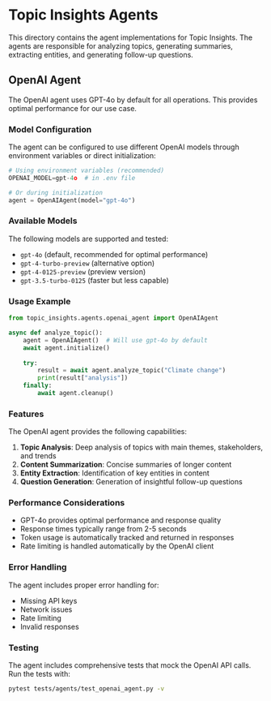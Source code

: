 # Topic Insights Agents

This directory contains the agent implementations for Topic Insights. The agents are responsible for analyzing topics, generating summaries, extracting entities, and generating follow-up questions.

## OpenAI Agent

The OpenAI agent uses GPT-4o by default for all operations. This provides optimal performance for our use case.

### Model Configuration

The agent can be configured to use different OpenAI models through environment variables or direct initialization:

```python
# Using environment variables (recommended)
OPENAI_MODEL=gpt-4o  # in .env file

# Or during initialization
agent = OpenAIAgent(model="gpt-4o")
```

### Available Models

The following models are supported and tested:

- `gpt-4o` (default, recommended for optimal performance)
- `gpt-4-turbo-preview` (alternative option)
- `gpt-4-0125-preview` (preview version)
- `gpt-3.5-turbo-0125` (faster but less capable)

### Usage Example

```python
from topic_insights.agents.openai_agent import OpenAIAgent

async def analyze_topic():
    agent = OpenAIAgent()  # Will use gpt-4o by default
    await agent.initialize()
    
    try:
        result = await agent.analyze_topic("Climate change")
        print(result["analysis"])
    finally:
        await agent.cleanup()
```

### Features

The OpenAI agent provides the following capabilities:

1. **Topic Analysis**: Deep analysis of topics with main themes, stakeholders, and trends
2. **Content Summarization**: Concise summaries of longer content
3. **Entity Extraction**: Identification of key entities in content
4. **Question Generation**: Generation of insightful follow-up questions

### Performance Considerations

- GPT-4o provides optimal performance and response quality
- Response times typically range from 2-5 seconds
- Token usage is automatically tracked and returned in responses
- Rate limiting is handled automatically by the OpenAI client

### Error Handling

The agent includes proper error handling for:
- Missing API keys
- Network issues
- Rate limiting
- Invalid responses

### Testing

The agent includes comprehensive tests that mock the OpenAI API calls. Run the tests with:

```bash
pytest tests/agents/test_openai_agent.py -v
``` 
